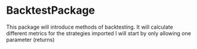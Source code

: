 # BacktestPackage

This package will introduce methods of backtesting. It will calculate different metrics for the strategies imported
I will start by only allowing one parameter (returns)